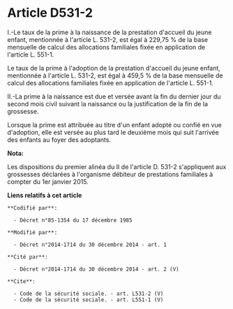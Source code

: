 # Article D531-2

I.-Le taux de la prime à la naissance de la prestation d'accueil du jeune enfant, mentionnée à l'article L. 531-2, est égal à
229,75 % de la base mensuelle de calcul des allocations familiales fixée en application de l'article L. 551-1. 

Le taux de la prime à l'adoption de la prestation d'accueil du jeune enfant, mentionnée à l'article L. 531-2, est égal à
459,5 % de la base mensuelle de calcul des allocations familiales fixée en application de l'article L. 551-1. 

II.-La prime à la naissance est due et versée avant la fin du dernier jour du second mois civil suivant la naissance ou la
justification de la fin de la grossesse. 

Lorsque la prime est attribuée au titre d'un enfant adopté ou confié en vue d'adoption, elle est versée au plus tard le
deuxième mois qui suit l'arrivée des enfants au foyer des adoptants.

**Nota:**

Les dispositions du premier alinéa du II de l'article D. 531-2 s'appliquent aux grossesses déclarées à l'organisme débiteur
de prestations familiales à compter du 1er janvier 2015.

**Liens relatifs à cet article**

	**Codifié par**:

	  - Décret n°85-1354 du 17 décembre 1985

	**Modifié par**:

	  - Décret n°2014-1714 du 30 décembre 2014 - art. 1

	**Cité par**:

	  - Décret n°2014-1714 du 30 décembre 2014 - art. 2 (V)

	**Cite**:

	  - Code de la sécurité sociale. - art. L531-2 (V)
	  - Code de la sécurité sociale. - art. L551-1 (V)
